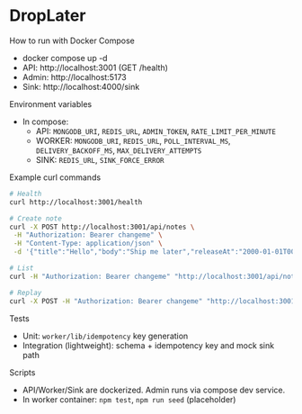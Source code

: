 # DropLater

How to run with Docker Compose
- docker compose up -d
- API: http://localhost:3001 (GET /health)
- Admin: http://localhost:5173
- Sink: http://localhost:4000/sink

Environment variables
- In compose:
  - API: `MONGODB_URI`, `REDIS_URL`, `ADMIN_TOKEN`, `RATE_LIMIT_PER_MINUTE`
  - WORKER: `MONGODB_URI`, `REDIS_URL`, `POLL_INTERVAL_MS`, `DELIVERY_BACKOFF_MS`, `MAX_DELIVERY_ATTEMPTS`
  - SINK: `REDIS_URL`, `SINK_FORCE_ERROR`

Example curl commands
```bash
# Health
curl http://localhost:3001/health

# Create note
curl -X POST http://localhost:3001/api/notes \
 -H "Authorization: Bearer changeme" \
 -H "Content-Type: application/json" \
 -d '{"title":"Hello","body":"Ship me later","releaseAt":"2000-01-01T00:00:10.000Z","webhookUrl":"http://sink:4000/sink"}'

# List
curl -H "Authorization: Bearer changeme" "http://localhost:3001/api/notes?status=pending&page=1"

# Replay
curl -X POST -H "Authorization: Bearer changeme" "http://localhost:3001/api/notes/<id>/replay"
```

Tests
- Unit: `worker/lib/idempotency` key generation
- Integration (lightweight): schema + idempotency key and mock sink path

Scripts
- API/Worker/Sink are dockerized. Admin runs via compose dev service.
- In worker container: `npm test`, `npm run seed` (placeholder)
